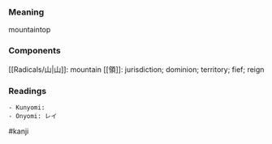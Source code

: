 ### Meaning

mountaintop

### Components

[[Radicals/山|山]]: mountain [[領]]: jurisdiction; dominion; territory; fief; reign

### Readings

```
- Kunyomi: 
- Onyomi: レイ
```

#kanji